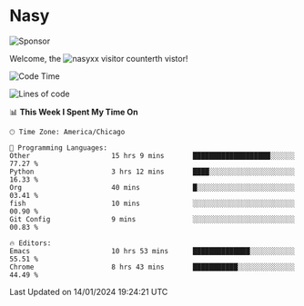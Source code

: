 # Nasy

<!--
<p align="center">
<img height="200" src="https://github-readme-stats.vercel.app/api?username=nasyxx&count_private=true&show_icons=true&theme=dracula&include_all_commits=true"/>
<img height="200" src="https://github-readme-stats.vercel.app/api/top-langs/?username=nasyxx&theme=dracula&hide=html,jupyter+notebook&count_private=true&show_icons=true"/>
</p>

  
----------------
-->

![Sponsor](https://img.shields.io/static/v1.svg?label=Sponsor&message=%E2%9D%A4&logo=GitHub&style=flat&color=pink)
 
Welcome, the ![nasyxx visitor counter](https://count.getloli.com/get/@nasyxx?theme=rule34)th vistor!
 
<!--START_SECTION:waka-->
![Code Time](http://img.shields.io/badge/Code%20Time-4%2C219%20hrs%2051%20mins-blue)

![Lines of code](https://img.shields.io/badge/From%20Hello%20World%20I%27ve%20Written-6.3%20million%20lines%20of%20code-blue)

📊 **This Week I Spent My Time On** 

```text
🕑︎ Time Zone: America/Chicago

💬 Programming Languages: 
Other                    15 hrs 9 mins       ███████████████████░░░░░░   77.27 % 
Python                   3 hrs 12 mins       ████░░░░░░░░░░░░░░░░░░░░░   16.33 % 
Org                      40 mins             █░░░░░░░░░░░░░░░░░░░░░░░░   03.41 % 
fish                     10 mins             ░░░░░░░░░░░░░░░░░░░░░░░░░   00.90 % 
Git Config               9 mins              ░░░░░░░░░░░░░░░░░░░░░░░░░   00.83 % 

🔥 Editors: 
Emacs                    10 hrs 53 mins      ██████████████░░░░░░░░░░░   55.51 % 
Chrome                   8 hrs 43 mins       ███████████░░░░░░░░░░░░░░   44.49 % 
```


 Last Updated on 14/01/2024 19:24:21 UTC
<!--END_SECTION:waka-->

<!-- ![visitors](https://visitor-badge.laobi.icu/badge?page_id=nasyxx.nasyxx) -->
